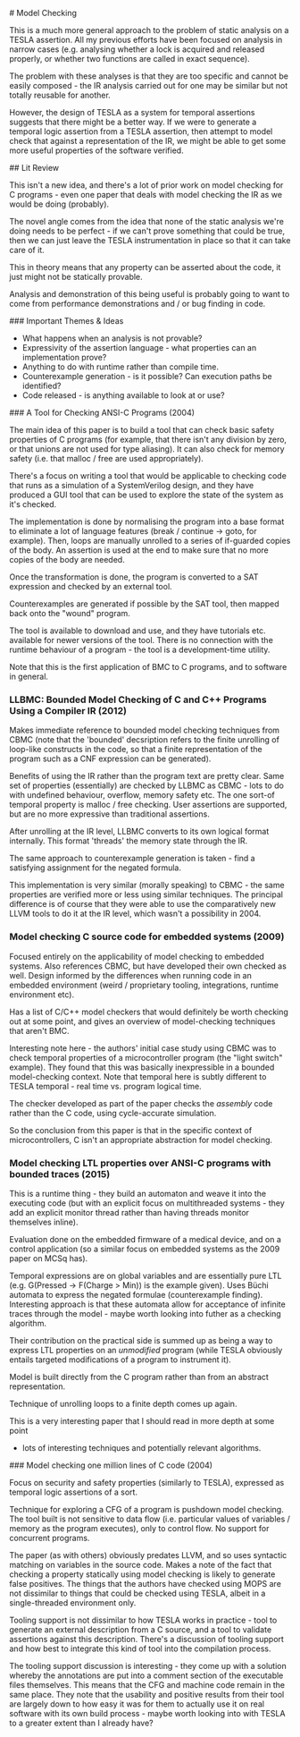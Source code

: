 # Model Checking

This is a much more general approach to the problem of static analysis
on a TESLA assertion. All my previous efforts have been focused on
analysis in narrow cases (e.g. analysing whether a lock is acquired and
released properly, or whether two functions are called in exact
sequence).

The problem with these analyses is that they are too specific and cannot
be easily composed - the IR analysis carried out for one may be similar
but not totally reusable for another.

However, the design of TESLA as a system for temporal assertions
suggests that there might be a better way. If we were to generate a
temporal logic assertion from a TESLA assertion, then attempt to model
check that against a representation of the IR, we might be able to get
some more useful properties of the software verified.

## Lit Review

This isn't a new idea, and there's a lot of prior work on model checking
for C programs - even one paper that deals with model checking the IR as
we would be doing (probably).

The novel angle comes from the idea that none of the static analysis
we're doing needs to be perfect - if we can't prove something that could
be true, then we can just leave the TESLA instrumentation in place so
that it can take care of it.

This in theory means that any property can be asserted about the code,
it just might not be statically provable.

Analysis and demonstration of this being useful is probably going to
want to come from performance demonstrations and / or bug finding in
code.

### Important Themes & Ideas

* What happens when an analysis is not provable?
* Expressivity of the assertion language - what properties can an
  implementation prove?
* Anything to do with runtime rather than compile time.
* Counterexample generation - is it possible? Can execution paths be
  identified?
* Code released - is anything available to look at or use?

### A Tool for Checking ANSI-C Programs (2004)

The main idea of this paper is to build a tool that can check basic safety
properties of C programs (for example, that there isn't any division by zero, or
that unions are not used for type aliasing). It can also check for memory safety
(i.e. that malloc / free are used appropriately).

There's a focus on writing a tool that would be applicable to checking code that
runs as a simulation of a SystemVerilog design, and they have produced a GUI
tool that can be used to explore the state of the system as it's checked.

The implementation is done by normalising the program into a base format to
eliminate a lot of language features (break / continue -> goto, for example).
Then, loops are manually unrolled to a series of if-guarded copies of the body.
An assertion is used at the end to make sure that no more copies of the body are
needed.

Once the transformation is done, the program is converted to a SAT expression
and checked by an external tool.

Counterexamples are generated if possible by the SAT tool, then mapped back onto
the "wound" program.

The tool is available to download and use, and they have tutorials etc.
available for newer versions of the tool. There is no connection with the
runtime behaviour of a program - the tool is a development-time utility.

Note that this is the first application of BMC to C programs, and to software in
general.

### LLBMC: Bounded Model Checking of C and C++ Programs Using a Compiler IR (2012)

Makes immediate reference to bounded model checking techniques from CBMC (note
that the 'bounded' decsription refers to the finite unrolling of loop-like
constructs in the code, so that a finite representation of the program such as a
CNF expression can be generated).

Benefits of using the IR rather than the program text are pretty clear. Same set
of properties (essentially) are checked by LLBMC as CBMC - lots to do with
undefined behaviour, overflow, memory safety etc. The one sort-of temporal
property is malloc / free checking. User assertions are supported, but are no
more expressive than traditional assertions.

After unrolling at the IR level, LLBMC converts to its own logical format
internally. This format 'threads' the memory state through the IR.

The same approach to counterexample generation is taken - find a satisfying
assignment for the negated formula.

This implementation is very similar (morally speaking) to CBMC - the same
properties are verified more or less using similar techniques. The principal
difference is of course that they were able to use the comparatively new LLVM
tools to do it at the IR level, which wasn't a possibility in 2004.

### Model checking C source code for embedded systems (2009)

Focused entirely on the applicability of model checking to embedded systems.
Also references CBMC, but have developed their own checked as well. Design
informed by the differences when running code in an embedded environment (weird
/ proprietary tooling, integrations, runtime environment etc).

Has a list of C/C++ model checkers that would definitely be worth checking out
at some point, and gives an overview of model-checking techniques that aren't
BMC.

Interesting note here - the authors' initial case study using CBMC was to check
temporal properties of a microcontroller program (the "light switch" example).
They found that this was basically inexpressible in a bounded model-checking
context. Note that temporal here is subtly different to TESLA temporal - real
time vs. program logical time.

The checker developed as part of the paper checks the *assembly* code rather
than the C code, using cycle-accurate simulation.

So the conclusion from this paper is that in the specific context of
microcontrollers, C isn't an appropriate abstraction for model checking.

### Model checking LTL properties over ANSI-C programs with bounded traces (2015)

This is a runtime thing - they build an automaton and weave it into the
executing code (but with an explicit focus on multithreaded systems - they add
an explicit monitor thread rather than having threads monitor themselves
inline).

Evaluation done on the embedded firmware of a medical device, and on a control
application (so a similar focus on embedded systems as the 2009 paper on MCSq
has).

Temporal expressions are on global variables and are essentially pure LTL (e.g.
G(Pressed -> F(Charge > Min)) is the example given). Uses Büchi automata to
express the negated formulae (counterexample finding). Interesting approach is
that these automata allow for acceptance of infinite traces through the model -
maybe worth looking into futher as a checking algorithm.

Their contribution on the practical side is summed up as being a way to express
LTL properties on an *unmodified* program (while TESLA obviously entails
targeted modifications of a program to instrument it).

Model is built directly from the C program rather than from an abstract
representation.

Technique of unrolling loops to a finite depth comes up again.

This is a very interesting paper that I should read in more depth at some point
- lots of interesting techniques and potentially relevant algorithms.

### Model checking one million lines of C code (2004)

Focus on security and safety properties (similarly to TESLA), expressed as
temporal logic assertions of a sort.

Technique for exploring a CFG of a program is pushdown model checking. The tool
built is not sensitive to data flow (i.e. particular values of variables /
memory as the program executes), only to control flow. No support for concurrent
programs.

The paper (as with others) obviously predates LLVM, and so uses syntactic
matching on variables in the source code. Makes a note of the fact that checking
a property statically using model checking is likely to generate false
positives. The things that the authors have checked using MOPS are not
dissimilar to things that could be checked using TESLA, albeit in a
single-threaded environment only.

Tooling support is not dissimilar to how TESLA works in practice - tool to
generate an external description from a C source, and a tool to validate
assertions against this description. There's a discussion of tooling support and
how best to integrate this kind of tool into the compilation process.

The tooling support discussion is interesting - they come up with a solution
whereby the annotations are put into a comment section of the executable files
themselves. This means that the CFG and machine code remain in the same place.
They note that the usability and positive results from their tool are largely
down to how easy it was for them to actually use it on real software with its
own build process - maybe worth looking into with TESLA to a greater extent than
I already have?
